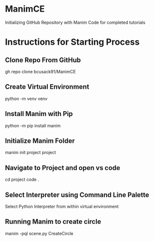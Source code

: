 # ManimCE
Initializing GitHub Repository with Manim Code for completed tutorials

# Instructions for Starting Process

## Clone Repo From GitHub
gh repo clone bcusack91/ManimCE

## Create Virtual Environment
python -m venv venv

## Install Manim with Pip
python -m pip install manim

## Initialize Manim Folder
manim init project project

## Navigate to Project and open vs code
cd project
code .

## Select Interpreter using Command Line Palette
Select Python Interpreter from within virtual environment

## Running Manim to create circle
manim -pql scene.py CreateCircle

